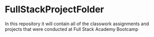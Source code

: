 # FullStackProjectFolder
In this repository it will contain all of the classwork assignments and projects that were conducted at Full Stack Academy Bootcamp
